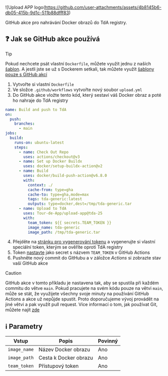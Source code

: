 ![Upload APP logo(https://github.com/user-attachments/assets/4b8145b6-db05-415b-9d1c-511b88dfff83)

GitHub akce pro nahrávání Docker obrazů do TdA registry.

## ❓ Jak se GitHub akce používá

> [!TIP]
> Pokud nechcete psát vlastní `Dockerfile`, můžete využít jednu z naších [šablon](https://github.com/orgs/Tour-de-App/repositories?type=source&q=template:true+archived:false). A jestli jste se už s Dockerem setkali, tak můžete využít [šablony pouze s GitHub akcí](https://github.com/Tour-de-App/generic-boilerplate)

1. Vytvořte si vlastní `Dockerfile`
2. Ve složce `.github/workflows` vytvořte nový soubor `upload.yml`
3. Do GitHub akce vložte tento kód, který sestaví váš Docker obraz a poté ho nahraje do TdA registry
```yml
name: Build and push to TdA
on:
  push:
    branches:
      - main
jobs:
  build:
    runs-on: ubuntu-latest
    steps:
      - name: Check Out Repo
        uses: actions/checkout@v3
      - name: Set up Docker Buildx
        uses: docker/setup-buildx-action@v2
      - name: Build
        uses: docker/build-push-action@v6.8.0
        with:
          context: ./
          cache-from: type=gha
          cache-to: type=gha,mode=max
          tags: tda-generic:latest
          outputs: type=docker,dest=/tmp/tda-generic.tar
      - name: Upload to TdA
        uses: Tour-de-App/upload-app@tda-25
        with:
          team_token: ${{ secrets.TEAM_TOKEN }}
          image_name: tda-generic
          image_path: /tmp/tda-generic.tar
```
4. Přejděte na [stránku pro vygenerování tokenu](https://odevzdavani.tourdeapp.cz/app/team-token) a vygenerujte si vlastní speciální token, kterým se ověříte oproti TdA registry
5. Token [nastavte](https://docs.github.com/en/actions/security-for-github-actions/security-guides/using-secrets-in-github-actions#creating-secrets-for-a-repository) jako secret s názvem `TEAM_TOKEN` v GitHub Actions
6. Pushněte nový commit do GitHubu a v záložce *Actions* si zobrazte stav vaší GitHub akce



> [!CAUTION]
> GitHub akce v tomto příkladu je nastavena tak, aby se spustila při každém commitu do větve `main`. Pokud pracujete na svém kódu pouze na větvi `main`, může se stát, že využijete všechny svoje minuty na používání GitHub Actions a akce už nepůjde spustit. Proto doporučujeme vývoj provádět na jiné větvi a pak využít pull request. Více informací o tom, jak používat Git, můžete najít [zde](https://tourdeapp.cz/webinare/odevzdej-a-otestuj-git-github-a-testovaci-platforma)

## ℹ️ Parametry
| Vstup | Popis | Povinný |
|-------|-------|---------|
| `image_name` | Název Docker obrazu | Ano | 
| `image_path` | Cesta k Docker obrazu | Ano | 
| `team_token` | Přístupový token | Ano |

